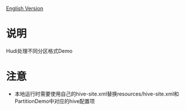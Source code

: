 [English Version](./README.en.md)

# 说明

Hudi处理不同分区格式Demo

# 注意

* 本地运行时需要使用自己的hive-site.xml替换resources/hive-site.xml和PartitionDemo中对应的hive配置项